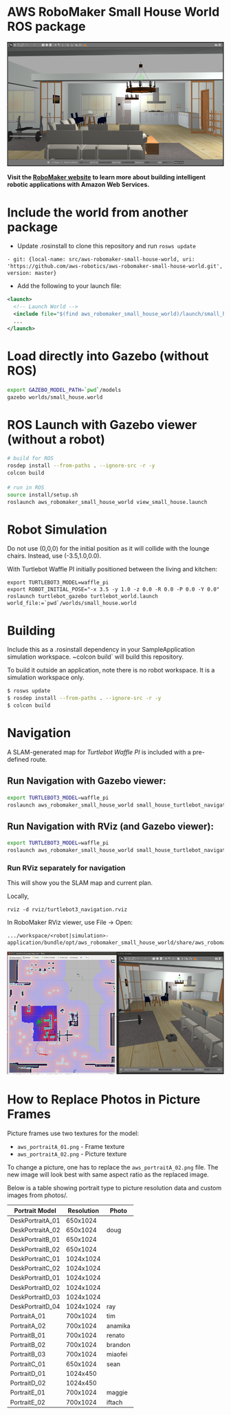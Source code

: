 # AWS RoboMaker Small House World ROS package

![Gazebo01](docs/images/gazebo_01.png)

**Visit the [RoboMaker website](https://aws.amazon.com/robomaker/) to learn more about building intelligent robotic applications with Amazon Web Services.**

# Include the world from another package

* Update .rosinstall to clone this repository and run `rosws update`
```
- git: {local-name: src/aws-robomaker-small-house-world, uri: 'https://github.com/aws-robotics/aws-robomaker-small-house-world.git', version: master}
```
* Add the following to your launch file:
```xml
<launch>
  <!-- Launch World -->
  <include file="$(find aws_robomaker_small_house_world)/launch/small_house.launch"/>
  ...
</launch>
```

# Load directly into Gazebo (without ROS)
```bash
export GAZEBO_MODEL_PATH=`pwd`/models
gazebo worlds/small_house.world
```

# ROS Launch with Gazebo viewer (without a robot)
```bash
# build for ROS
rosdep install --from-paths . --ignore-src -r -y
colcon build

# run in ROS
source install/setup.sh
roslaunch aws_robomaker_small_house_world view_small_house.launch
```

# Robot Simulation
Do not use (0,0,0) for the initial position as it will collide with the lounge chairs. Instead, use (-3.5,1.0,0.0).  

With Turtlebot Waffle PI initially positioned between the living and kitchen:
```
export TURTLEBOT3_MODEL=waffle_pi
export ROBOT_INITIAL_POSE="-x 3.5 -y 1.0 -z 0.0 -R 0.0 -P 0.0 -Y 0.0"
roslaunch turtlebot_gazebo turtlebot_world.launch  world_file:=`pwd`/worlds/small_house.world
```

# Building
Include this as a .rosinstall dependency in your SampleApplication simulation workspace. ~colcon build` will build this repository.  

To build it outside an application, note there is no robot workspace. It is a simulation workspace only. 

```bash
$ rosws update
$ rosdep install --from-paths . --ignore-src -r -y
$ colcon build
```
 

# Navigation
A SLAM-generated map for *Turtlebot Waffle PI* is included with a pre-defined route.

## Run Navigation with Gazebo viewer:
```bash
export TURTLEBOT3_MODEL=waffle_pi
roslaunch aws_robomaker_small_house_world small_house_turtlebot_navigation.launch gui:=true
```

## Run Navigation with RViz (and Gazebo viewer):
```bash
export TURTLEBOT3_MODEL=waffle_pi
roslaunch aws_robomaker_small_house_world small_house_turtlebot_navigation.launch open_rviz:=true gui:=true
```

### Run RViz separately for navigation 

This will show you the SLAM map and current plan.

Locally,
```
rviz -d rviz/turtlebot3_navigation.rviz
```

In RoboMaker RViz viewer, use File -> Open:
```
.../workspace/<robot|simulation>-application/bundle/opt/aws_robomaker_small_house_world/share/aws_robomaker_small_house_world/rviz/turtlebot3_navigation.rviz
```

![NavPath](docs/images/nav_path_rviz_gazebo.png)

# How to Replace Photos in Picture Frames

Picture frames use two textures for the model:
 - `aws_portraitA_01.png` - Frame texture
 - `aws_portraitA_02.png` - Picture texture

To change a picture, one has to replace the `aws_portraitA_02.png` file. The new image will look best with same aspect ratio as the replaced image.

Below is a table showing portrait type to picture resolution data and custom images from photos/.

| Portrait Model | Resolution | Photo |
| --- | --- | --- |
| DeskPortraitA_01 | 650x1024 | |
| DeskPortraitA_02 | 650x1024 | doug |
| DeskPortraitB_01 | 650x1024 | |
| DeskPortraitB_02 | 650x1024 | |
| DeskPortraitC_01 | 1024x1024 | |
| DeskPortraitC_02 | 1024x1024 | |
| DeskPortraitD_01 | 1024x1024 | |
| DeskPortraitD_02 | 1024x1024 | |
| DeskPortraitD_03 | 1024x1024 | |
| DeskPortraitD_04 | 1024x1024 | ray |
| PortraitA_01 | 700x1024 | tim |
| PortraitA_02 | 700x1024 | anamika |
| PortraitB_01 | 700x1024 | renato |
| PortraitB_02 | 700x1024 | brandon |
| PortraitB_03 | 700x1024 | miaofei |
| PortraitC_01 | 650x1024 | sean |
| PortraitD_01 | 1024x450 | |
| PortraitD_02 | 1024x450 | |
| PortraitE_01 | 700x1024 | maggie |
| PortraitE_02 | 700x1024 | iftach |

